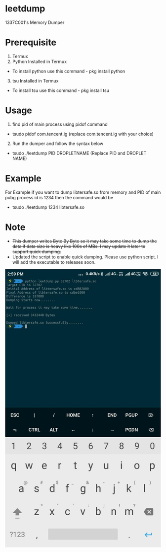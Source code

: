 # leetdump
1337C001's Memory Dumper

# Prerequisite
1. Termux
2. Python Installed in Termux
- To install python use this command - pkg install python
3. tsu Installed in Termux
- To install tsu use this command - pkg install tsu

# Usage
1. find pid of main process using pidof command
- tsudo pidof com.tencent.ig (replace com.tencent.ig with your choice)
2. Run the dumper and follow the syntax below
- tsudo ./leetdump PID DROPLETNAME (Replace PID and DROPLET NAME)
# Example
For Example if you want to dump libtersafe.so from memory and PID of main pubg process id is 1234 then the command would be 
- tsudo ./leetdump 1234 libtersafe.so
# Note
- ~~This dumper writes Byte By Byte so it may take some time to dump the data if data size is heavy like 100s of MBs. I may update it later to support quick dumping.~~
- Updated the script to enable quick dumping. Please use python script. I will add the executable to releases soon.

![](./img1.jpg)
